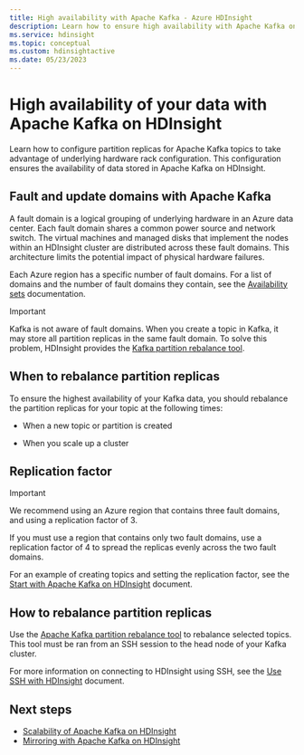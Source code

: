 ```yaml
---
title: High availability with Apache Kafka - Azure HDInsight 
description: Learn how to ensure high availability with Apache Kafka on Azure HDInsight. Learn how to rebalance partition replicas in Kafka so that they are on different fault domains within the Azure region that contains HDInsight.
ms.service: hdinsight
ms.topic: conceptual
ms.custom: hdinsightactive
ms.date: 05/23/2023
---
```


# High availability of your data with Apache Kafka on HDInsight

Learn how to configure partition replicas for Apache Kafka topics to take advantage of underlying hardware rack configuration. This configuration ensures the availability of data stored in Apache Kafka on HDInsight.

## Fault and update domains with Apache Kafka

A fault domain is a logical grouping of underlying hardware in an Azure data center. Each fault domain shares a common power source and network switch. The virtual machines and managed disks that implement the nodes within an HDInsight cluster are distributed across these fault domains. This architecture limits the potential impact of physical hardware failures.

Each Azure region has a specific number of fault domains. For a list of domains and the number of fault domains they contain, see the [Availability sets](../../virtual-machines/availability.md#availability-sets) documentation.

> [!IMPORTANT]  
> Kafka is not aware of fault domains. When you create a topic in Kafka, it may store all partition replicas in the same fault domain. To solve this problem, HDInsight provides the [Kafka partition rebalance tool](https://github.com/hdinsight/hdinsight-kafka-tools).

## When to rebalance partition replicas

To ensure the highest availability of your Kafka data, you should rebalance the partition replicas for your topic at the following times:

* When a new topic or partition is created

* When you scale up a cluster

## Replication factor

> [!IMPORTANT]  
> We recommend using an Azure region that contains three fault domains, and using a replication factor of 3.

If you must use a region that contains only two fault domains, use a replication factor of 4 to spread the replicas evenly across the two fault domains.

For an example of creating topics and setting the replication factor, see the [Start with Apache Kafka on HDInsight](apache-kafka-get-started.md) document.

## How to rebalance partition replicas

Use the [Apache Kafka partition rebalance tool](https://github.com/hdinsight/hdinsight-kafka-tools) to rebalance selected topics. This tool must be ran from an SSH session to the head node of your Kafka cluster.

For more information on connecting to HDInsight using SSH, see the
[Use SSH with HDInsight](../hdinsight-hadoop-linux-use-ssh-unix.md) document.

## Next steps

* [Scalability of Apache Kafka on HDInsight](apache-kafka-scalability.md)
* [Mirroring with Apache Kafka on HDInsight](apache-kafka-mirroring.md)

